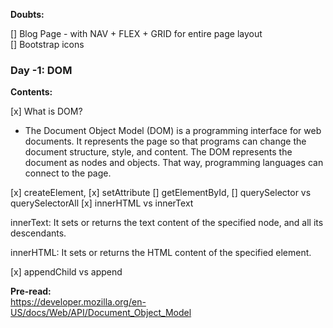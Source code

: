 **Doubts:**

[] Blog Page - with NAV + FLEX + GRID for entire page layout  
[] Bootstrap icons

### Day -1: DOM

**Contents:**

[x] What is DOM?

- The Document Object Model (DOM) is a programming interface for web documents. It represents the page so that programs can change the document structure, style, and content. The DOM represents the document as nodes and objects. That way, programming languages can connect to the page.

[x] createElement,
[x] setAttribute
[] getElementById,
[] querySelector vs querySelectorAll
[x] innerHTML vs innerText

innerText: It sets or returns the text content of the specified node, and all its descendants.

innerHTML: It sets or returns the HTML content of the specified element.

[x] appendChild vs append

**Pre-read:**  
https://developer.mozilla.org/en-US/docs/Web/API/Document_Object_Model
